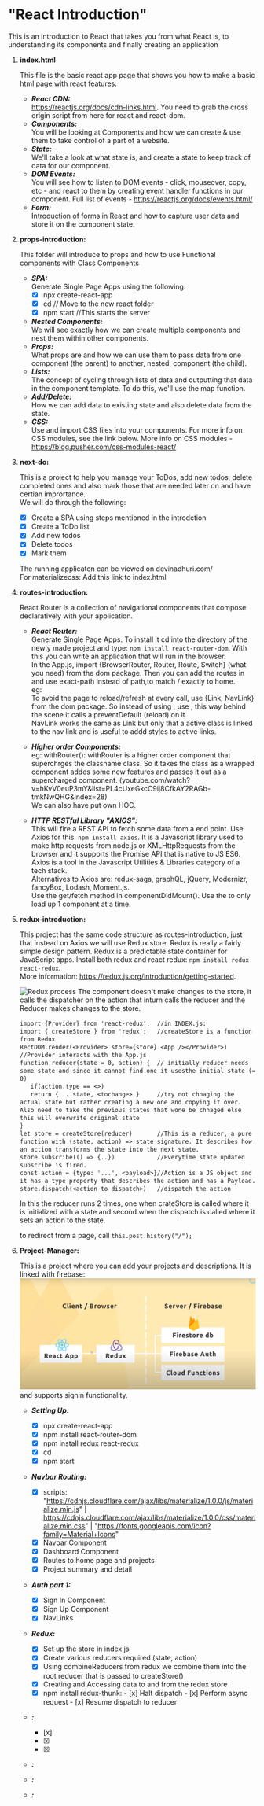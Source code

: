 # "React Introduction"

This is an introduction to React that takes you from what React is, to understanding its components and finally creating an application 

1. **index.html**

   This file is the basic react app page that shows you how to make a basic html page with react features.

   - ***React CDN:*** <br />
   https://reactjs.org/docs/cdn-links.html. You need to grab the cross origin script from here for react and react-dom.
   - ***Components:***<br />
   You will be looking at Components and how we can create & use them to take control of a part of a website.
   - ***State:***<br />
   We'll take a look at what state is, and create a state to keep track of data for our component.
   - ***DOM Events:***<br />
   You will see how to listen to DOM events - click, mouseover, copy, etc - and react to them by creating event handler functions in our component.
   Full list of events - https://reactjs.org/docs/events.html/
   - ***Form:***<br />
   Introduction of forms in React and how to capture user data and store it on the component state.

2. **props-introduction:**

   This folder will introduce to props and how to use Functional components with Class Components

   - ***SPA:***<br />
   Generate Single Page Apps using the following:
     - [x] npx create-react-app <name>
	  - [x] cd <name>          // Move to the new react folder
	  - [x] npm start          //This starts the server
   - ***Nested Components:***<br />
   We will see exactly how we can create multiple components and nest them within other components.
   - ***Props:***<br />
   What props are and how we can use them to pass data from one component (the parent) to another, nested, component (the child).
   - ***Lists:***<br />
   The concept of cycling through lists of data and outputting that data in the component template. To do this, we'll use the map function.
   - ***Add/Delete:***<br />
   How we can add data to existing state and also delete data from the state.
   - ***CSS:***<br />
   Use and import CSS files into your components. For more info on CSS modules, see the link below.
   More info on CSS modules - https://blog.pusher.com/css-modules-react/

3. **next-do:**

   This is a project to help you manage your ToDos, add new todos, delete completed ones and also mark those that are needed later on and have certian imprortance. <br />
   We will do through the following:<br />
   - [x] Create a SPA using steps mentioned in the introdction
   - [x] Create a ToDo list 
   - [x] Add new todos
   - [x] Delete todos
   - [x] Mark them

   The running applicaton can be viewed on devinadhuri.com/ <br />
   For materializecss: Add this link to index.html <br />
   <link rel="stylesheet" href="https://cdnjs.cloudflare.com/ajax/libs/materialize/1.0.0/css/materialize.min.css">

4. **routes-introduction:**
 
   React Router is a collection of navigational components that compose declaratively with your application. 
   - ***React Router:***<br />
   Generate Single Page Apps. To install it cd into the directory of the newly made project and type: ```npm install react-router-dom```. With this you can write an application that will run in the browser. <br />
   In the App.js, import {BrowserRouter, Router, Route, Switch} (what you need) from the dom package.
   Then you can add the routes in <Route> and use exact-path instead of path,to match / exactly to home. <br /> eg:<Route exact path = "/" component={Home}/> <br />
   To avoid the page to reload/refresh at every call, use {Link, NavLink} from the dom package. So instead of using <a>, use <Link to = "">, this way behind the scene it calls a preventDefault (reload) on it. <br />
   NavLink works the same as Link but only that a active class is linked to the nav link and is useful to addd styles to active links. <br />
   - ***Higher order Components:*** <br />
   eg: withRouter(<className>): withRouter is a higher order component that superchrges the classname class. So it takes the class as a wrapped component addes some new features and passes it out as a supercharged component. (youtube.com/watch?v=hKvV0euP3mY&list=PL4cUxeGkcC9ij8CfkAY2RAGb-tmkNwQHG&index=28) <br />
   We can also have put own HOC.

   - ***HTTP RESTful Library "AXIOS":***<br />
   This will fire a REST API to fetch some data from a end point. Use Axios for this. ```npm install axios```. It is a Javascript library used to make http requests from node.js or XMLHttpRequests from the browser and it supports the Promise API that is native to JS ES6. Axios is a tool in the Javascript Utilities & Libraries category of a tech stack. <br />
   Alternatives to Axios are: redux-saga, graphQL, jQuery, Modernizr, fancyBox, Lodash, Moment.js. <br />
   Use the get/fetch method in componentDidMount(). Use the <Switch> to only load up 1 component at a time.

5. **redux-introduction:**

   This project has the same code structure as routes-introduction, just that instead on Axios we will use Redux store.
   Redux is really a fairly simple design pattern. Redux is a predictable state container for JavaScript apps. Install both redux and react redux: ```npm install redux react-redux```. <br /> 
   More information: https://redux.js.org/introduction/getting-started. <br />

   ![Redux process](https://www.esri.com/arcgis-blog/wp-content/uploads/2017/09/react-redux-overview.png)
   The component doesn't make changes to the store, it calls the dispatcher on the action that inturn calls the reducer and the Reducer makes changes to the store. <br />
    
   ```
   import {Provider} from 'react-redux';  //in INDEX.js: 
   import { createStore } from 'redux';   //createStore is a function from Redux
   RectDOM.render(<Provider> store={store} <App /></Provider>) //Provider interacts with the App.js
   function reducer(state = 0, action) {  // initially reducer needs some state and since it cannot find one it usesthe initial state (= 0)
      if(action.type == <>)
      return { ...state, <tochange> }     //try not chnaging the actual state but rather creating a new one and copying it over. Also need to take the previous states that wone be chnaged else this will overwrite original state
   } 
   let store = createStore(reducer)       //This is a reducer, a pure function with (state, action) => state signature. It describes how an action transforms the state into the next state.
   store.subscribe(() => {..})            //Everytime state updated subscribe is fired.
   const action = {type: '...', <payload>}//Action is a JS object and it has a type property that describes the action and has a Payload.
   store.dispatch(<action to dispatch>)   //dispatch the action 
   ```
   In this the reducer runs 2 times, one when crateStore is called where it is initialized with a state and second when the dispatch is called where it sets an action to the state.

   to redirect from a page, call ```this.post.history("/");```
    
6. **Project-Manager:**

   This is a project where you can add your projects and descriptions. It is linked with firebase: ![React-Redux-Firebase](https://github.com/ddhuri1/React/blob/master/React-Redux-Firebase.png) and supports signin functionality.

   - ***Setting Up:***<br />
      - [x] npx create-react-app <name>
      - [x] npm install react-router-dom
      - [x] npm install redux react-redux
	   - [x] cd <name>          
	   - [x] npm start          
      
   - ***Navbar Routing:***<br />
      - [x] scripts: "https://cdnjs.cloudflare.com/ajax/libs/materialize/1.0.0/js/materialize.min.js" | https://cdnjs.cloudflare.com/ajax/libs/materialize/1.0.0/css/materialize.min.css" | "https://fonts.googleapis.com/icon?family=Material+Icons"
      - [x] Navbar Component
      - [x] Dashboard Component
      - [x] Routes to home page and projects
      - [x] Project summary and detail

   - ***Auth part 1:***<br />
      - [x] Sign In Component
      - [x] Sign Up Component
      - [x] NavLinks 

   - ***Redux:***<br />
      - [x] Set up the store in index.js
      - [x] Create various reducers required (state, action)
      - [x] Using combineReducers from redux we combine them into the root reducer that is passed to createStore()
      - [x] Creating and Accessing data to and from the redux store
      - [x] npm install redux-thunk:
            - [x] Halt dispatch
            - [x] Perform async request
            - [x] Resume dispatch to reducer

   - ***:***<br />
      - [x]
      - [x]
      - [x]

   - ***:***<br />

   - ***:***<br />

   - ***:***<br />






